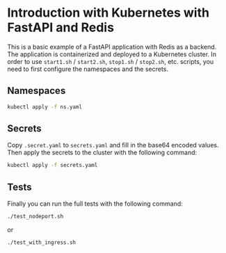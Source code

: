 # Introduction with Kubernetes with FastAPI and Redis

This is a basic example of a FastAPI application with Redis as a backend. The application is containerized and deployed to a Kubernetes cluster. In order to use `start1.sh` / `start2.sh`, `stop1.sh` / `stop2.sh`, etc. scripts, you need to first configure the namespaces and the secrets.

## Namespaces

```bash
kubectl apply -f ns.yaml
```

## Secrets

Copy `.secret.yaml` to `secrets.yaml` and fill in the base64 encoded values. Then apply the secrets to the cluster with the following command:

```bash
kubectl apply -f secrets.yaml
```

## Tests

Finally you can run the full tests with the following command:

```bash
./test_nodeport.sh
```

or 
```bash
./test_with_ingress.sh
```